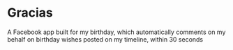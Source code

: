 Gracias
=======

A Facebook app built for my birthday, which automatically comments on my behalf on birthday wishes posted on my timeline, within 30 seconds
